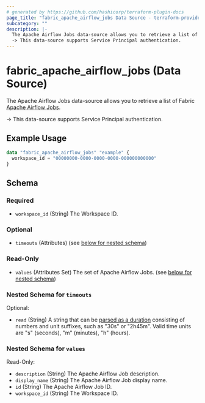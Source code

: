```yaml
---
# generated by https://github.com/hashicorp/terraform-plugin-docs
page_title: "fabric_apache_airflow_jobs Data Source - terraform-provider-fabric"
subcategory: ""
description: |-
  The Apache Airflow Jobs data-source allows you to retrieve a list of Fabric Apache Airflow Jobs https://learn.microsoft.com/fabric/data-factory/apache-airflow-jobs-concepts.
  -> This data-source supports Service Principal authentication.
---
```


# fabric_apache_airflow_jobs (Data Source)

The Apache Airflow Jobs data-source allows you to retrieve a list of Fabric [Apache Airflow Jobs](https://learn.microsoft.com/fabric/data-factory/apache-airflow-jobs-concepts).

-> This data-source supports Service Principal authentication.

## Example Usage

```terraform
data "fabric_apache_airflow_jobs" "example" {
  workspace_id = "00000000-0000-0000-0000-000000000000"
}
```

<!-- schema generated by tfplugindocs -->
## Schema

### Required

- `workspace_id` (String) The Workspace ID.

### Optional

- `timeouts` (Attributes) (see [below for nested schema](#nestedatt--timeouts))

### Read-Only

- `values` (Attributes Set) The set of Apache Airflow Jobs. (see [below for nested schema](#nestedatt--values))

<a id="nestedatt--timeouts"></a>

### Nested Schema for `timeouts`

Optional:

- `read` (String) A string that can be [parsed as a duration](https://pkg.go.dev/time#ParseDuration) consisting of numbers and unit suffixes, such as "30s" or "2h45m". Valid time units are "s" (seconds), "m" (minutes), "h" (hours).

<a id="nestedatt--values"></a>

### Nested Schema for `values`

Read-Only:

- `description` (String) The Apache Airflow Job description.
- `display_name` (String) The Apache Airflow Job display name.
- `id` (String) The Apache Airflow Job ID.
- `workspace_id` (String) The Workspace ID.
